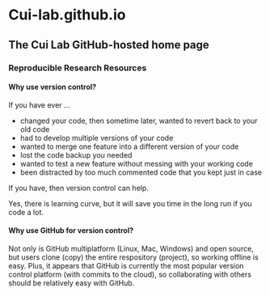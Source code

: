 # Cui-lab.github.io

## The Cui Lab GitHub-hosted home page

### Reproducible Research Resources

#### Why use version control?

If you have ever ...

- changed your code, then sometime later, wanted to revert back to your old code
- had to develop multiple versions of your code
- wanted to merge one feature into a different version of your code
- lost the code backup you needed
- wanted to test a new feature without messing with your working code
- been distracted by too much commented code that you kept just in case

If you have, then version control can help.

Yes, there is learning curve, but it will save you time in the long run if you code a lot.

#### Why use GitHub for version control?

Not only is GitHub multiplatform (Linux, Mac, Windows) and open source, but users clone (copy) the entire respository (project), so working offline is easy.  Plus, it appears that GitHub is currently the most popular version control platform (with commits to the cloud), so collaborating with others should be relatively easy with GitHub.



